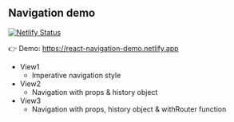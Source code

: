 ## Navigation demo

[![Netlify Status](https://api.netlify.com/api/v1/badges/75f3e77e-eef8-45f8-b2c6-21ab4258f26c/deploy-status)](https://app.netlify.com/sites/react-navigation-demo/deploys)

👉 Demo: https://react-navigation-demo.netlify.app

* View1
  * Imperative navigation style
* View2
  * Navigation with props & history object
* View3
  * Navigation with props, history object & withRouter function